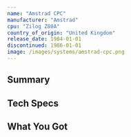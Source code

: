 ```yaml
---
name: "Amstrad CPC"
manufacturer: "Amstrad"
cpu: "Zilog Z80A"
country_of_origin: "United Kingdom"
release_date: 1984-01-01
discontinued: 1986-01-01
image: /images/systems/amstrad-cpc.png
---
```


## Summary

## Tech Specs

## What You Got